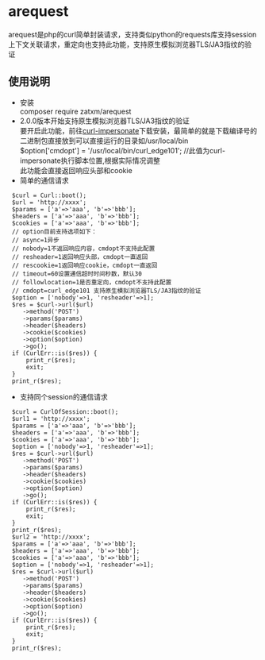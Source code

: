 # arequest
arequest是php的curl简单封装请求，支持类似python的requests库支持session上下文关联请求，重定向也支持此功能，支持原生模拟浏览器TLS/JA3指纹的验证

## 使用说明
* 安装<br>
  composer require zatxm/arequest
* 2.0.0版本开始支持原生模拟浏览器TLS/JA3指纹的验证<br>
  要开启此功能，前往[curl-impersonate](https://github.com/lwthiker/curl-impersonate)下载安装，最简单的就是下载编译号的二进制包直接放到可以直接运行的目录如/usr/local/bin<br>
  $option['cmdopt'] = '/usr/local/bin/curl_edge101'; //此值为curl-impersonate执行脚本位置,根据实际情况调整<br>
  此功能会直接返回响应头部和cookie
* 简单的通信请求
```
 $curl = Curl::boot();
 $url = 'http://xxxx';
 $params = ['a'=>'aaa', 'b'=>'bbb'];
 $headers = ['a'=>'aaa', 'b'=>'bbb'];
 $cookies = ['a'=>'aaa', 'b'=>'bbb'];
 // option目前支持选项如下：
 // async=1异步
 // nobody=1不返回响应内容，cmdopt不支持此配置
 // resheader=1返回响应头部，cmdopt一直返回
 // rescookie=1返回响应cookie，cmdopt一直返回
 // timeout=60设置通信超时时间秒数，默认30
 // followlocation=1是否重定向，cmdopt不支持此配置
 // cmdopt=curl_edge101 支持原生模拟浏览器TLS/JA3指纹的验证
 $option = ['nobody'=>1, 'resheader'=>1];
 $res = $curl->url($url)
 	->method('POST')
 	->params($params)
 	->header($headers)
 	->cookie($cookies)
 	->option($option)
 	->go();
 if (CurlErr::is($res)) {
     print_r($res);
     exit;
 }
 print_r($res);
```

* 支持同个session的通信请求
```
 $curl = CurlOfSession::boot();
 $url1 = 'http://xxxx';
 $params = ['a'=>'aaa', 'b'=>'bbb'];
 $headers = ['a'=>'aaa', 'b'=>'bbb'];
 $cookies = ['a'=>'aaa', 'b'=>'bbb'];
 $option = ['nobody'=>1, 'resheader'=>1];
 $res = $curl->url($url)
 	->method('POST')
 	->params($params)
 	->header($headers)
 	->cookie($cookies)
 	->option($option)
 	->go();
 if (CurlErr::is($res)) {
     print_r($res);
     exit;
 }
 print_r($res);
 $url2 = 'http://xxxx';
 $params = ['a'=>'aaa', 'b'=>'bbb'];
 $headers = ['a'=>'aaa', 'b'=>'bbb'];
 $cookies = ['a'=>'aaa', 'b'=>'bbb'];
 $option = ['nobody'=>1, 'resheader'=>1];
 $res = $curl->url($url)
 	->method('POST')
 	->params($params)
 	->header($headers)
 	->cookie($cookies)
 	->option($option)
 	->go();
 if (CurlErr::is($res)) {
     print_r($res);
     exit;
 }
 print_r($res);
```
